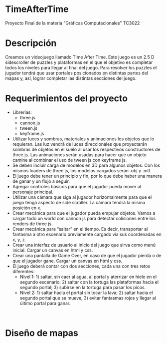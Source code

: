 # TimeAfterTime
Proyecto Final de la materia "Gráficas Computacionales" TC3022 
<br/>
<h1>Descripción</h1>
Creamos un videojuego llamado Time After Time. Este juego es un 2.5 D sidescroller de puzzles y plataformas en el que el objetivo es completar todos los niveles para llegar al final del juego. Para resolver los puzzles el jugador tendrá que usar portales posicionados en distintas partes del mapas y, así, lograr completar las distintas secciones del juego. 
<br/>
<h1>Requerimientos del proyecto</h1>
<ul>
    <li>Librerías: 
        <ul>
            <li>three.js</li>
            <li>cannon.js</li>
            <li>tween.js</li>   
            <li>keyframe.js</li>
        </ul>
    </li>
    <li>Utilizar luces y sombras, materiales y animaciones los objetos que lo requieran. Las luz vendrá de luces direccionales que proyectarán sombras de objetos en el suelo al usar los respectivos constructores de three js. Las animaciones serán usadas para hacer que un objeto camine al combinar el uso de tween js con keyframe js. </li>
    <li>Se deben incluir carga de modelos en 3D para algunos objetos. Con los mismos loaders de three js, los modelos cargados serán .obj y .mtl.</li>
    <li>El juego debe tener un principio y fin, por lo que debe haber una manera de ganar y un flujo a seguir.</li>
    <li>Agregar controles básicos para que el jugador pueda mover al personaje principal.  </li>
    <li>Utilizar una cámara que siga al jugador horizontalmente para que el juego tenga aspecto de side scroller. La cámara tendrá la misma posición en x. </li>
    <li>Crear mecánica para que el jugador pueda empujar objetos. Vamos a cargar todo un world con cannon js para detectar colisiones entre los renders de three js. </li>
    <li>Crear mecánica para “saltar” en el tiempo. Es decir, transportar al fantasma a otro escenario previamente cargado vía sus coordenadas en x, y, z. </li>
    <li>Crear una interfaz de usuario al inicio del juego que sirva como menú inicial. Cargar un canvas en html y css. </li>
    <li>Crear una pantalla de Game Over, en caso de que el jugador pierda o de que el jugador gane. Cargar un canvas en html y css. </li>
    <li>El juego deberá contar con dos secciones, cada una con tres retos  diferentes:
        <ul>
            <li>Nivel 1: 1) saltar, sin caer al agua, al portal y aterrizar en hielo en el segundo escenario; 2) saltar con la tortuga las plataformas  hacia el segundo portal; 3) subirse en la tortuga para pasar los picos.</li>
            <li>Nivel 2: 1) saltar hacia el portal sin tocar la lava; 2) saltar hacia el segundo portal que se mueve; 3) evitar fantasmas rojos y llegar al último portal para ganar.</li>
        </ul> 
    </li>
</ul>
<br/>
<h1>Diseño de mapas</h1>
